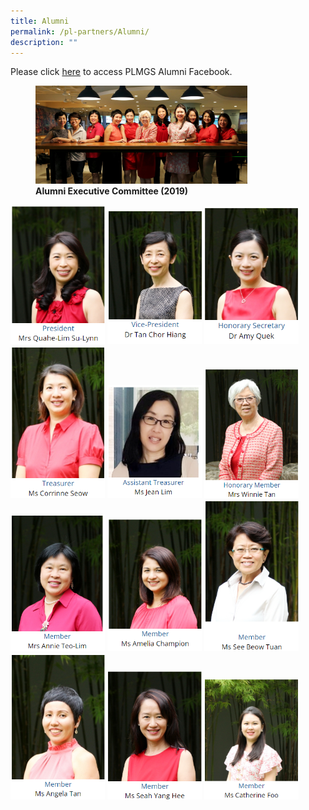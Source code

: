 ```yaml
---
title: Alumni
permalink: /pl-partners/Alumni/
description: ""
---
```

Please click [here](https://www.facebook.com/PLMGSAlumni/) to access PLMGS Alumni Facebook.


<figure>

<img style="width:80%;height:50%" src="/images/PL%20Partners/Alumni/A1.jpg">

<figcaption> <strong> Alumni Executive Committee (2019) </strong> </figcaption>

</figure>

<img style="width:30%;height:50%" src="/images/PL%20Partners/Alumni/A2.png">

<img style="width:30%;height:50%" src="/images/PL%20Partners/Alumni/A3.png">

<img style="width:30%;height:50%" src="/images/PL%20Partners/Alumni/A4.png">

<img style="width:30%;height:50%" src="/images/PL%20Partners/Alumni/A5.png">

<img style="width:30%;height:50%" src="/images/PL%20Partners/Alumni/A6.png">

<img style="width:30%;height:50%" src="/images/PL%20Partners/Alumni/A7.png">

<img style="width:30%;height:50%" src="/images/PL%20Partners/Alumni/A8.png">

<img style="width:30%;height:50%" src="/images/PL%20Partners/Alumni/A9.png">

<img style="width:30%;height:50%" src="/images/PL%20Partners/Alumni/A10.png">

<img style="width:30%;height:50%" src="/images/PL%20Partners/Alumni/A11.png">

<img style="width:30%;height:50%" src="/images/PL%20Partners/Alumni/A12.png">

<img style="width:30%;height:50%" src="/images/PL%20Partners/Alumni/A13.png">